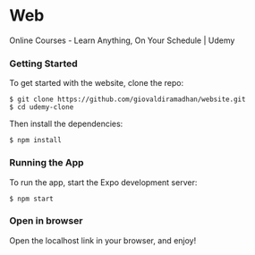 # Web
Online Courses - Learn Anything, On Your Schedule | Udemy

### Getting Started

To get started with the website, clone the repo:

```
$ git clone https://github.com/giovaldiramadhan/website.git
$ cd udemy-clone
```

Then install the dependencies:

```
$ npm install
```

### Running the App

To run the app, start the Expo development server:

```
$ npm start
```

### Open in browser

Open the localhost link in your browser, and enjoy!
